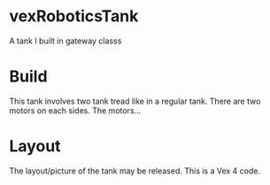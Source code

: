 # vexRoboticsTank
A tank I built in gateway classs

# Build

This tank involves two tank tread like in a regular tank. There are two motors on each sides. The motors...

# Layout
The layout/picture of the tank may be released. This is a Vex 4 code. 
